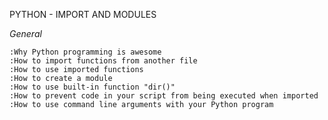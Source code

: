 PYTHON - IMPORT AND MODULES


*General*

	:Why Python programming is awesome
	:How to import functions from another file
	:How to use imported functions
	:How to create a module
	:How to use built-in function "dir()"
	:How to prevent code in your script from being executed when imported
	:How to use command line arguments with your Python program
